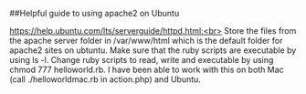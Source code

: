 ##Helpful guide to using apache2 on Ubuntu

https://help.ubuntu.com/lts/serverguide/httpd.html:<br>
Store the files from the apache server folder in /var/www/html which is the default folder for apache2 sites on ubtuntu. Make sure that the ruby scripts are executable by using ls -l. Change ruby scripts to read, write and executable by using chmod 777 helloworld.rb. I have been able to work with this on both Mac (call ./helloworldmac.rb in action.php) and Ubuntu.
